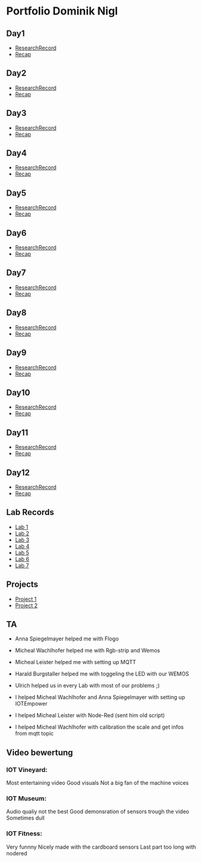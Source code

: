 # Portfolio Dominik Nigl
## Day1
+ [ResearchRecord](https://github.com/pasci199601815/IoTMadlmayrNigl/tree/master/Nigl/ResearchReports/Lecture01)
+ [Recap](https://github.com/pasci199601815/IoTMadlmayrNigl/tree/master/Nigl/Recaps/Lecture01)
## Day2
+ [ResearchRecord](https://github.com/pasci199601815/IoTMadlmayrNigl/tree/master/Nigl/ResearchReports/Lecture02)
+ [Recap](https://github.com/pasci199601815/IoTMadlmayrNigl/tree/master/Nigl/Recaps/Lecture02)
## Day3
+ [ResearchRecord](https://github.com/pasci199601815/IoTMadlmayrNigl/tree/master/Nigl/ResearchReports/Lecture03)
+ [Recap](https://github.com/pasci199601815/IoTMadlmayrNigl/tree/master/Nigl/Recaps/Lecture03)
## Day4
+ [ResearchRecord](https://github.com/pasci199601815/IoTMadlmayrNigl/tree/master/Nigl/ResearchReports/Lecture04)
+ [Recap](https://github.com/pasci199601815/IoTMadlmayrNigl/tree/master/Nigl/Recaps/Lecture04)
## Day5
+ [ResearchRecord](https://github.com/pasci199601815/IoTMadlmayrNigl/tree/master/Nigl/ResearchReports/Lecture05)
+ [Recap](https://github.com/pasci199601815/IoTMadlmayrNigl/tree/master/Nigl/Recaps/Lecture05)
## Day6
+ [ResearchRecord](https://github.com/pasci199601815/IoTMadlmayrNigl/tree/master/Nigl/ResearchReports/Lecture06)
+ [Recap](https://github.com/pasci199601815/IoTMadlmayrNigl/tree/master/Nigl/Recaps/Lecture06)
## Day7
+ [ResearchRecord](https://github.com/pasci199601815/IoTMadlmayrNigl/tree/master/Nigl/ResearchReports/Lecture07)
+ [Recap](https://github.com/pasci199601815/IoTMadlmayrNigl/tree/master/Nigl/Recaps/Lecture07)
## Day8
+ [ResearchRecord](https://github.com/pasci199601815/IoTMadlmayrNigl/tree/master/Nigl/ResearchReports/Lecture08)
+ [Recap](https://github.com/pasci199601815/IoTMadlmayrNigl/tree/master/Nigl/Recaps/Lecture08)
## Day9
+ [ResearchRecord](https://github.com/pasci199601815/IoTMadlmayrNigl/tree/master/Nigl/ResearchReports/Lecture09)
+ [Recap](https://github.com/pasci199601815/IoTMadlmayrNigl/tree/master/Nigl/Recaps/Lecture09)
## Day10
+ [ResearchRecord](https://github.com/pasci199601815/IoTMadlmayrNigl/tree/master/Nigl/ResearchReports/Lecture10)
+ [Recap](https://github.com/pasci199601815/IoTMadlmayrNigl/tree/master/Nigl/Recaps/Lecture10)
## Day11
+ [ResearchRecord](https://github.com/pasci199601815/IoTMadlmayrNigl/tree/master/Nigl/ResearchReports/Lecture11)
+ [Recap](https://github.com/pasci199601815/IoTMadlmayrNigl/tree/master/Nigl/Recaps/Lecture11)
## Day12
+ [ResearchRecord](https://github.com/pasci199601815/IoTMadlmayrNigl/tree/master/Nigl/ResearchReports/Lecture12)
+ [Recap](https://github.com/pasci199601815/IoTMadlmayrNigl/tree/master/Nigl/Recaps/Lecture12)

## Lab Records
+ [Lab 1](https://github.com/pasci199601815/IoTMadlmayrNigl/tree/master/Lab-Exercises/Lab01)
+ [Lab 2](https://github.com/pasci199601815/IoTMadlmayrNigl/tree/master/Lab-Exercises/Lab02)
+ [Lab 3](https://github.com/pasci199601815/IoTMadlmayrNigl/tree/master/Lab-Exercises/Lab03)
+ [Lab 4](https://github.com/pasci199601815/IoTMadlmayrNigl/tree/master/Lab-Exercises/Lab04)
+ [Lab 5](https://github.com/pasci199601815/IoTMadlmayrNigl/tree/master/Lab-Exercises/Lab05)
+ [Lab 6](https://github.com/pasci199601815/IoTMadlmayrNigl/tree/master/Lab-Exercises/Lab06)
+ [Lab 7](https://github.com/pasci199601815/IoTMadlmayrNigl/tree/master/Lab-Exercises/Lab07)

## Projects
+ [Project 1](https://github.com/pasci199601815/IoTMadlmayrNigl/tree/master/Project1)
+ [Project 2](https://drive.google.com/file/d/1mhy01Uc7yZ5n6DLwcsP5O0r23wMvCdMc/view?usp=drivesdk)
## TA
+ Anna Spiegelmayer helped me with Flogo
+ Micheal Wachlhofer helped me with Rgb-strip and Wemos
+ Micheal Leister helped me with setting up MQTT
+ Harald Burgstaller helped me with toggeling the LED with our WEMOS
+ Ulrich helped us in every Lab with most of our problems ;)

+ I helped Micheal Wachlhofer and Anna Spiegelmayer with setting up IOTEmpower
+ I helped Micheal Leister with Node-Red (sent him old script)
+ I helped Micheal Wachlhofer with calibration the scale and get infos from mqtt topic 

## Video bewertung
### IOT Vineyard:
Most entertaining video
Good visuals
Not a big fan of the machine voices
### IOT Museum:
Audio qualiy not the best
Good demonsration of sensors trough the video
Sometimes dull
### IOT Fitness:
Very funnny
Nicely made with the cardboard sensors
Last part too long with nodered
